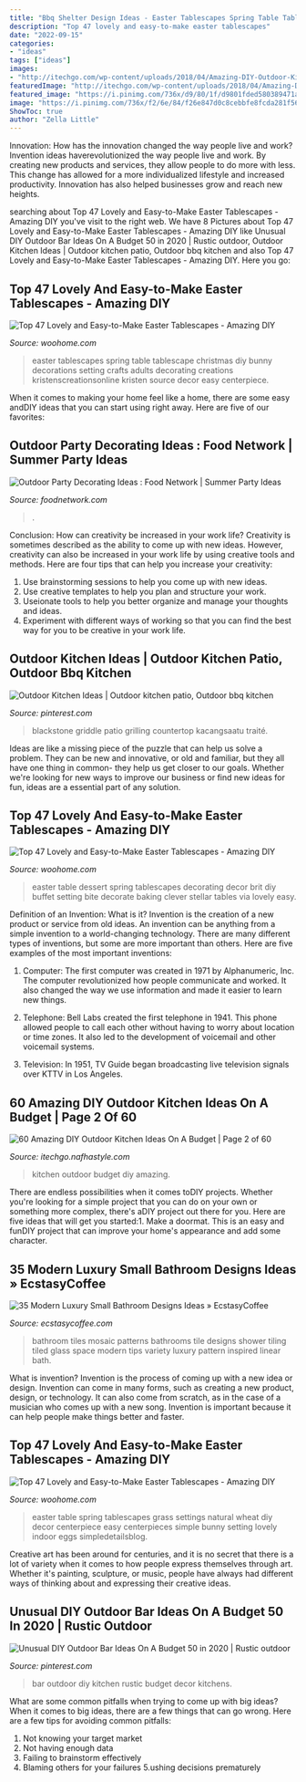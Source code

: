 ```yaml
---
title: "Bbq Shelter Design Ideas - Easter Tablescapes Spring Table Tablescape Christmas Diy Bunny Decorations Setting Crafts Adults Decorating Creations Kristenscreationsonline Kristen Source Decor Easy Centerpiece"
description: "Top 47 lovely and easy-to-make easter tablescapes"
date: "2022-09-15"
categories:
- "ideas"
tags: ["ideas"]
images:
- "http://itechgo.com/wp-content/uploads/2018/04/Amazing-DIY-Outdoor-Kitchen-Ideas-On-A-Budget-50.jpg"
featuredImage: "http://itechgo.com/wp-content/uploads/2018/04/Amazing-DIY-Outdoor-Kitchen-Ideas-On-A-Budget-50.jpg"
featured_image: "https://i.pinimg.com/736x/d9/80/1f/d9801fded580389471afb7cc83a1e91b.jpg"
image: "https://i.pinimg.com/736x/f2/6e/84/f26e847d0c8cebbfe8fcda281f56d4d9.jpg"
ShowToc: true
author: "Zella Little"
---
```



Innovation: How has the innovation changed the way people live and work?
Invention ideas haverevolutionized the way people live and work. By creating new products and services, they allow people to do more with less. This change has allowed for a more individualized lifestyle and increased productivity. Innovation has also helped businesses grow and reach new heights.

	

		
searching about Top 47 Lovely and Easy-to-Make Easter Tablescapes - Amazing DIY you've visit to the right web. We have 8 Pictures about Top 47 Lovely and Easy-to-Make Easter Tablescapes - Amazing DIY like Unusual DIY Outdoor Bar Ideas On A Budget 50 in 2020 | Rustic outdoor, Outdoor Kitchen Ideas | Outdoor kitchen patio, Outdoor bbq kitchen and also Top 47 Lovely and Easy-to-Make Easter Tablescapes - Amazing DIY. Here you go:
		
    
## Top 47 Lovely And Easy-to-Make Easter Tablescapes - Amazing DIY

<img loading=lazy src="https://www.woohome.com/wp-content/uploads/2016/02/tablescapes-for-easter-44.jpg" onerror="this.onerror=null;this.src='https://tse1.mm.bing.net/th?id=OIP.KD0edYbj0zkNS3Spv5UMGgHaLG&amp;pid=15.1';" alt="Top 47 Lovely and Easy-to-Make Easter Tablescapes - Amazing DIY">

_Source: woohome.com_

>easter tablescapes spring table tablescape christmas diy bunny decorations setting crafts adults decorating creations kristenscreationsonline kristen source decor easy centerpiece. 

	

When it comes to making your home feel like a home, there are some easy andDIY ideas that you can start using right away. Here are five of our favorites: 

    
## Outdoor Party Decorating Ideas : Food Network | Summer Party Ideas

<img loading=lazy src="https://food.fnr.sndimg.com/content/dam/images/food/fullset/2012/4/10/0/summerparties_party-ready-spaces6_s4x3.jpg.rend.hgtvcom.616.822.suffix/1371606348541.jpeg" onerror="this.onerror=null;this.src='https://tse3.mm.bing.net/th?id=OIP.e3M5rZU_-5T6m1oVbLwWLAHaJ4&amp;pid=15.1';" alt="Outdoor Party Decorating Ideas : Food Network | Summer Party Ideas">

_Source: foodnetwork.com_

>. 

	

Conclusion: How can creativity be increased in your work life?
Creativity is sometimes described as the ability to come up with new ideas. However, creativity can also be increased in your work life by using creative tools and methods. Here are four tips that can help you increase your creativity:
1. Use brainstorming sessions to help you come up with new ideas.
2. Use creative templates to help you plan and structure your work.
3. Useionate tools to help you better organize and manage your thoughts and ideas.
4. Experiment with different ways of working so that you can find the best way for you to be creative in your work life.

    
## Outdoor Kitchen Ideas | Outdoor Kitchen Patio, Outdoor Bbq Kitchen

<img loading=lazy src="https://i.pinimg.com/736x/d9/80/1f/d9801fded580389471afb7cc83a1e91b.jpg" onerror="this.onerror=null;this.src='https://tse4.mm.bing.net/th?id=OIP.Ean1HBKOj1pSqHfdstLbowHaFj&amp;pid=15.1';" alt="Outdoor Kitchen Ideas | Outdoor kitchen patio, Outdoor bbq kitchen">

_Source: pinterest.com_

>blackstone griddle patio grilling countertop kacangsaatu traité. 

	

Ideas are like a missing piece of the puzzle that can help us solve a problem. They can be new and innovative, or old and familiar, but they all have one thing in common- they help us get closer to our goals. Whether we're looking for new ways to improve our business or find new ideas for fun, ideas are a essential part of any solution.

    
## Top 47 Lovely And Easy-to-Make Easter Tablescapes - Amazing DIY

<img loading=lazy src="https://www.woohome.com/wp-content/uploads/2016/02/tablescapes-for-easter-39.jpg" onerror="this.onerror=null;this.src='https://tse4.mm.bing.net/th?id=OIP.M-LDiEt7dr7K_3enX9HJQgHaJ6&amp;pid=15.1';" alt="Top 47 Lovely and Easy-to-Make Easter Tablescapes - Amazing DIY">

_Source: woohome.com_

>easter table dessert spring tablescapes decorating decor brit diy buffet setting bite decorate baking clever stellar tables via lovely easy. 

	

Definition of an Invention: What is it?
Invention is the creation of a new product or service from old ideas. An invention can be anything from a simple invention to a world-changing technology. There are many different types of inventions, but some are more important than others. Here are five examples of the most important inventions: 
1) Computer: The first computer was created in 1971 by Alphanumeric, Inc. The computer revolutionized how people communicate and worked. It also changed the way we use information and made it easier to learn new things.

2) Telephone: Bell Labs created the first telephone in 1941. This phone allowed people to call each other without having to worry about location or time zones. It also led to the development of voicemail and other voicemail systems.

3) Television: In 1951, TV Guide began broadcasting live television signals over KTTV in Los Angeles.

    
## 60 Amazing DIY Outdoor Kitchen Ideas On A Budget | Page 2 Of 60

<img loading=lazy src="http://itechgo.com/wp-content/uploads/2018/04/Amazing-DIY-Outdoor-Kitchen-Ideas-On-A-Budget-50.jpg" onerror="this.onerror=null;this.src='https://tse1.mm.bing.net/th?id=OIP.qqfG8TiV5zjZzAZwxFqeSQHaFm&amp;pid=15.1';" alt="60 Amazing DIY Outdoor Kitchen Ideas On A Budget | Page 2 of 60">

_Source: itechgo.nafhastyle.com_

>kitchen outdoor budget diy amazing. 

	

There are endless possibilities when it comes toDIY projects. Whether you're looking for a simple project that you can do on your own or something more complex, there's aDIY project out there for you. Here are five ideas that will get you started:1. Make a doormat. This is an easy and funDIY project that can improve your home's appearance and add some character.

    
## 35 Modern Luxury Small Bathroom Designs Ideas » EcstasyCoffee

<img loading=lazy src="https://i0.wp.com/www.ecstasycoffee.com/wp-content/uploads/2016/10/Bathroom-Design-Ideas-11.jpg?resize=550%2C733" onerror="this.onerror=null;this.src='https://tse4.mm.bing.net/th?id=OIP.KMqbUrW-l9QFo6cUOrlUagHaJ3&amp;pid=15.1';" alt="35 Modern Luxury Small Bathroom Designs Ideas » EcstasyCoffee">

_Source: ecstasycoffee.com_

>bathroom tiles mosaic patterns bathrooms tile designs shower tiling tiled glass space modern tips variety luxury pattern inspired linear bath. 

	

What is invention?
Invention is the process of coming up with a new idea or design. Invention can come in many forms, such as creating a new product, design, or technology. It can also come from scratch, as in the case of a musician who comes up with a new song. Invention is important because it can help people make things better and faster.

    
## Top 47 Lovely And Easy-to-Make Easter Tablescapes - Amazing DIY

<img loading=lazy src="https://www.woohome.com/wp-content/uploads/2016/02/tablescapes-for-easter-23.jpg" onerror="this.onerror=null;this.src='https://tse1.mm.bing.net/th?id=OIP.baAO8JLaKoeuNoBXbo3dtgHaJ4&amp;pid=15.1';" alt="Top 47 Lovely and Easy-to-Make Easter Tablescapes - Amazing DIY">

_Source: woohome.com_

>easter table spring tablescapes grass settings natural wheat diy decor centerpiece easy centerpieces simple bunny setting lovely indoor eggs simpledetailsblog. 

	

Creative art has been around for centuries, and it is no secret that there is a lot of variety when it comes to how people express themselves through art. Whether it's painting, sculpture, or music, people have always had different ways of thinking about and expressing their creative ideas.

    
## Unusual DIY Outdoor Bar Ideas On A Budget 50 In 2020 | Rustic Outdoor

<img loading=lazy src="https://i.pinimg.com/736x/f2/6e/84/f26e847d0c8cebbfe8fcda281f56d4d9.jpg" onerror="this.onerror=null;this.src='https://tse3.mm.bing.net/th?id=OIP.F3DTzbyFvVYyJtSvBK56iAHaLH&amp;pid=15.1';" alt="Unusual DIY Outdoor Bar Ideas On A Budget 50 in 2020 | Rustic outdoor">

_Source: pinterest.com_

>bar outdoor diy kitchen rustic budget decor kitchens. 

	

What are some common pitfalls when trying to come up with big ideas?
When it comes to big ideas, there are a few things that can go wrong. Here are a few tips for avoiding common pitfalls: 
1. Not knowing your target market 
2. Not having enough data 
3. Failing to brainstorm effectively 
4. Blaming others for your failures 
5.ushing decisions prematurely 

